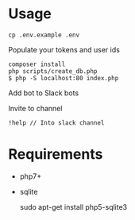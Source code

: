 # Usage

    cp .env.example .env

Populate your tokens and user ids

    composer install
    php scripts/create_db.php
    $ php -S localhost:80 index.php

Add bot to Slack bots

Invite to channel

    !help // Into slack channel
# Requirements
 - php7+
 - sqlite
    
    
    sudo apt-get install php5-sqlite3